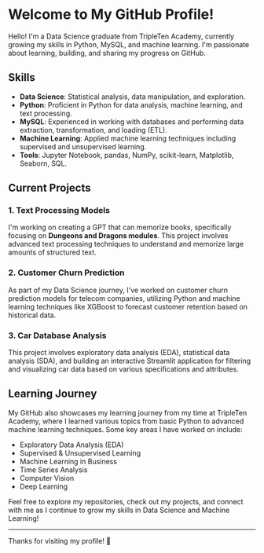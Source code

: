 # Welcome to My GitHub Profile!

Hello! I'm a Data Science graduate from TripleTen Academy, currently growing my skills in Python, MySQL, and machine learning. I'm passionate about learning, building, and sharing my progress on GitHub.

## Skills
- **Data Science**: Statistical analysis, data manipulation, and exploration.
- **Python**: Proficient in Python for data analysis, machine learning, and text processing.
- **MySQL**: Experienced in working with databases and performing data extraction, transformation, and loading (ETL).
- **Machine Learning**: Applied machine learning techniques including supervised and unsupervised learning.
- **Tools**: Jupyter Notebook, pandas, NumPy, scikit-learn, Matplotlib, Seaborn, SQL.

## Current Projects

### 1. **Text Processing Models**
I'm working on creating a GPT that can memorize books, specifically focusing on **Dungeons and Dragons modules**. This project involves advanced text processing techniques to understand and memorize large amounts of structured text.

### 2. **Customer Churn Prediction**
As part of my Data Science journey, I've worked on customer churn prediction models for telecom companies, utilizing Python and machine learning techniques like XGBoost to forecast customer retention based on historical data.

### 3. **Car Database Analysis**
This project involves exploratory data analysis (EDA), statistical data analysis (SDA), and building an interactive Streamlit application for filtering and visualizing car data based on various specifications and attributes.

## Learning Journey

My GitHub also showcases my learning journey from my time at TripleTen Academy, where I learned various topics from basic Python to advanced machine learning techniques. Some key areas I have worked on include:
- Exploratory Data Analysis (EDA)
- Supervised & Unsupervised Learning
- Machine Learning in Business
- Time Series Analysis
- Computer Vision
- Deep Learning

Feel free to explore my repositories, check out my projects, and connect with me as I continue to grow my skills in Data Science and Machine Learning!

---

Thanks for visiting my profile! 🚀
